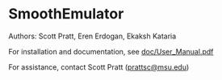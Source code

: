 # SmoothEmulator

Authors: Scott Pratt, Eren Erdogan, Ekaksh Kataria

For installation and documentation, see [doc/User_Manual.pdf](doc/UserManual.pdf)

For assistance, contact Scott Pratt (prattsc@msu.edu)

